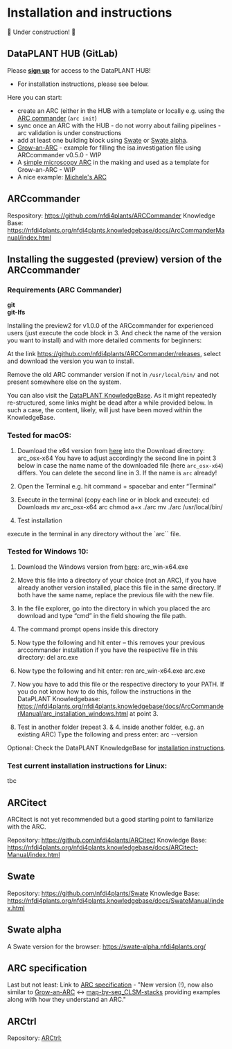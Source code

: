 # Installation and instructions

:construction: Under construction! :construction:

## DataPLANT HUB (GitLab)

Please [**sign up**](https://auth.nfdi4plants.org/realms/dataplant/login-actions/registration?client_id=gitlab-fr&tab_id=ie6dwnHi6Uc) for access to the DataPLANT HUB!  

- For installation instructions, please see below.

Here you can start:
- create an ARC (either in the HUB with a template or locally e.g. using the [ARC commander]() (`arc init`)
- sync once an ARC with the HUB - do not worry about failing pipelines - arc validation is under constructions
- add at least one building block using [Swate](https://github.com/nfdi4plants/Swate) or [Swate alpha](https://swate-alpha.nfdi4plants.org/).
- [Grow-an-ARC](https://git.nfdi4plants.org/andreaschrader/Grow-an-ARC_Example) - example for filling the isa.investigation file using ARCcommander v0.5.0 - WIP
- A [simple microscopy ARC](https://git.nfdi4plants.org/natural-variation-and-evolution/microscopy_collection/map-by-seq_clsm-stacks) in the making and used as a template for Grow-an-ARC - WIP
- A nice example: [Michele's ARC](https://git.nfdi4plants.org/michele.bortolomeazzi/mben_resolve)

## ARCcommander

Respository: https://github.com/nfdi4plants/ARCCommander
Knowledge Base: https://nfdi4plants.org/nfdi4plants.knowledgebase/docs/ArcCommanderManual/index.html

## Installing the suggested **(preview) version of the ARCcommander**

### Requirements (ARC Commander)
**git**  
**git-lfs**  

Installing the preview2 for v1.0.0 of the ARCcommander for experienced users (just execute the code block in 3. And check the name of the version you want to install) and with more detailed comments for beginners:

At the link https://github.com/nfdi4plants/ARCCommander/releases, select and download the version you wan to install.

Remove the old ARC commander version if not in `/usr/local/bin/` and not present somewhere else on the system.

You can also visit the [DataPLANT KnowledgeBase](https://nfdi4plants.org/nfdi4plants.knowledgebase). As it might repeatedly re-structured, some links might be dead after a while provided below. In such a case, the content, likely, will just have been moved within the KnowledgeBase.

### Tested for macOS:

1.	Download the x64 version from [here](https://github.com/nfdi4plants/ARCCommander/releases) into the Download directory: arc_osx-x64 
You have to adjust accordingly the second line in point 3 below in case the name name of the downloaded file (here `arc_osx-x64`) differs. You can delete the second line in 3. If the name is `arc` already!

2.	Open the Terminal
e.g. hit command + spacebar and enter “Terminal”

3.	Execute in the terminal (copy each line or in block and execute):
cd Downloads
mv arc_osx-x64 arc
chmod a+x ./arc
mv ./arc /usr/local/bin/

4. Test installation

execute in the terminal in any directory without the `arc`` file.

### Tested for Windows 10:

1.	Download the Windows version from [here](https://github.com/nfdi4plants/ARCCommander/releases): arc_win-x64.exe 

2.	Move this file into a directory of your choice (not an ARC), if you have already another version installed, place this file in the same directory. If both have the same name, replace the previous file with the new file.

3.	In the file explorer, go into the directory in which you placed the arc download and type “cmd” in the field showing the file path.

4.	The command prompt opens inside this directory

5.	Now type the following and hit enter – this removes your previous arccommander installation if you have the respective file in this directory:
del arc.exe

6.	Now type the following and hit enter:
ren arc_win-x64.exe arc.exe

7.	Now you have to add this file or the respective directory to your PATH. If you do not know how to do this, follow the instructions in the DataPLANT Knowledgebase: https://nfdi4plants.org/nfdi4plants.knowledgebase/docs/ArcCommanderManual/arc_installation_windows.html at point 3.

8.	Test in another folder (repeat 3. & 4. inside another folder, e.g. an existing ARC)
Type the following and press enter:
arc --version


Optional: Check the DataPLANT KnowledgeBase for [installation instructions](https://nfdi4plants.org/nfdi4plants.knowledgebase/docs/ArcCommanderManual/).


### Test current installation instructions for Linux:
tbc



## ARCitect
ARCitect is not yet recommended but a good starting point to familiarize with the ARC.

Repository: https://github.com/nfdi4plants/ARCitect
Knowledge Base: https://nfdi4plants.org/nfdi4plants.knowledgebase/docs/ARCitect-Manual/index.html

## Swate

Repository: https://github.com/nfdi4plants/Swate
Knowledge Base: https://nfdi4plants.org/nfdi4plants.knowledgebase/docs/SwateManual/index.html

## Swate alpha

A Swate version for the browser: https://swate-alpha.nfdi4plants.org/


## ARC specification

Last but not least: Link to [ARC specification](https://github.com/nfdi4plants/ARC-specification) - "New version (!), now also similar to [Grow-an-ARC](https://git.nfdi4plants.org/andreaschrader/Grow-an-ARC_Example) <-> [map-by-seq_CLSM-stacks](https://git.nfdi4plants.org/natural-variation-and-evolution/microscopy_collection/map-by-seq_clsm-stacks) providing examples along with how they understand an ARC."

## ARCtrl
Repository: [ARCtrl: ](https://github.com/nfdi4plants/ARCtrl)
